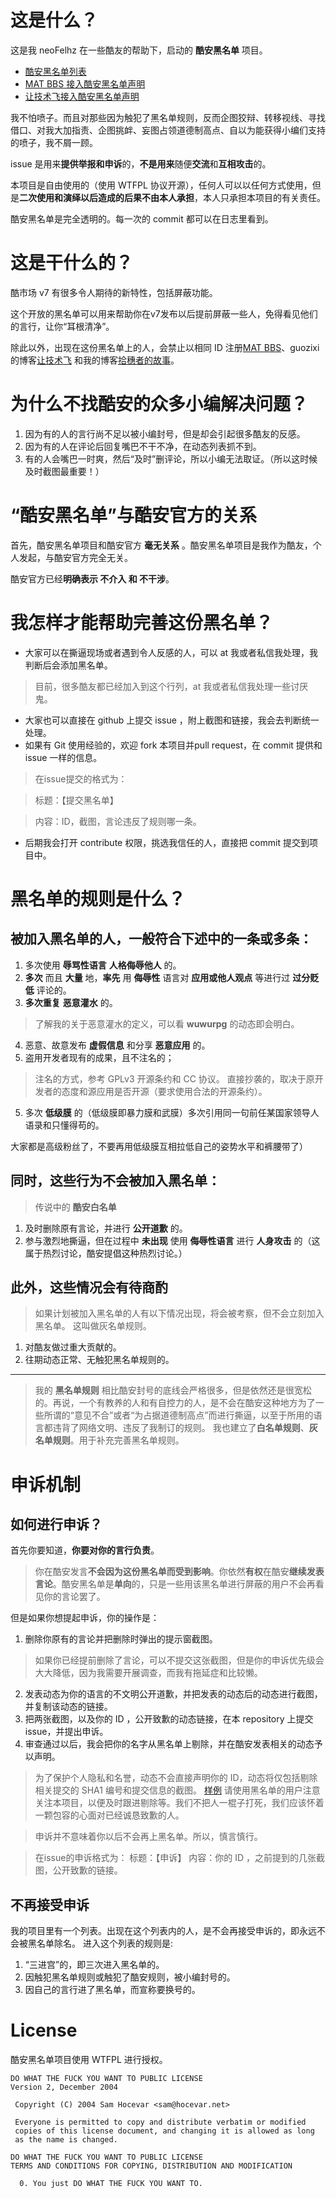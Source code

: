# 这是什么？
这是我 neoFelhz 在一些酷友的帮助下，启动的 **酷安黑名单** 项目。

- [酷安黑名单列表](https://github.com/neoFelhz/blacklist_coolapk/blob/master/blacklist)
- [MAT BBS 接入酷安黑名单声明](https://github.com/neoFelhz/blacklist_coolapk/issues/2)
- [让技术飞接入酷安黑名单声明](https://github.com/neoFelhz/blacklist_coolapk/issues/6)

我不怕喷子。而且对那些因为触犯了黑名单规则，反而企图狡辩、转移视线、寻找借口、对我大加指责、企图挑衅、妄图占领道德制高点、自以为能获得小编们支持的喷子，我不屑一顾。

issue 是用来**提供举报和申诉**的，**不是用来**随便**交流**和**互相攻击**的。

本项目是自由使用的（使用 WTFPL 协议开源），任何人可以以任何方式使用，但是**二次使用和演绎以后造成的后果不由本人承担**，本人只承担本项目的有关责任。

酷安黑名单是完全透明的。每一次的 commit 都可以在日志里看到。

# 这是干什么的？
酷市场 v7 有很多令人期待的新特性，包括屏蔽功能。

这个开放的黑名单可以用来帮助你在v7发布以后提前屏蔽一些人，免得看见他们的言行，让你“耳根清净”。

除此以外，出现在这份黑名单上的人，会禁止以相同 ID 注册[MAT BBS](https://mat.letitfly.me)、guozixi 的博客[让技术飞](https://www.letitfly.me)
和我的博客[拾穗者的故事](https://neoFelhz.labodev.xyz)。

# 为什么不找酷安的众多小编解决问题？

1. 因为有的人的言行尚不足以被小编封号，但是却会引起很多酷友的反感。
2. 因为有的人在评论后回复嘴巴不干不净，在动态列表抓不到。
3. 有的人会嘴巴一时爽，然后“及时”删评论，所以小编无法取证。（所以这时候及时截图最重要！）

# “酷安黑名单”与酷安官方的关系
首先，酷安黑名单项目和酷安官方 **毫无关系** 。酷安黑名单项目是我作为酷友，个人发起，与酷安官方完全无关。

酷安官方已经**明确表示 不介入 和 不干涉**。

# 我怎样才能帮助完善这份黑名单？

- 大家可以在撕逼现场或者遇到令人反感的人，可以 at 我或者私信我处理，我判断后会添加黑名单。

> 目前，很多酷友都已经加入到这个行列，at 我或者私信我处理一些讨厌鬼。

- 大家也可以直接在 github 上提交 issue ，附上截图和链接，我会去判断统一处理。
- 如果有 Git 使用经验的，欢迎 fork 本项目并pull request，在 commit 提供和 issue 一样的信息。

> 在issue提交的格式为：

> 标题：【提交黑名单】

> 内容：ID，截图，言论违反了规则哪一条。

- 后期我会打开 contribute 权限，挑选我信任的人，直接把 commit 提交到项目中。

# 黑名单的规则是什么？
## 被加入黑名单的人，一般符合下述中的一条或多条：

1. 多次使用 **辱骂性语言** **人格侮辱他人** 的。
2. **多次** 而且 **大量** 地，**率先** 用 **侮辱性** 语言对 **应用或他人观点** 等进行过 **过分贬低** 评论的。
3. **多次重复** **恶意灌水** 的。

> 了解我的关于恶意灌水的定义，可以看 **wuwurpg** 的动态即会明白。

4. 恶意、故意发布 **虚假信息** 和分享 **恶意应用** 的。 
5. 盗用开发者现有的成果，且不注名的；

> 注名的方式，参考 GPLv3 开源条约和 CC 协议。
> 直接抄袭的，取决于原开发者的态度和源应用是否开源（要求使用合法的开源条约）。

5. 多次 **低级膜** 的（低级膜即暴力膜和武膜）多次引用同一句前任某国家领导人语录和只懂得苟的。

大家都是高级粉丝了，不要再用低级膜互相拉低自己的姿势水平和裤腰带了）

## 同时，这些行为不会被加入黑名单：

> 传说中的 **酷安白名单**

1. 及时删除原有言论，并进行 **公开道歉** 的。
2. 参与激烈地撕逼，但在过程中 **未出现** 使用 **侮辱性语言** 进行 **人身攻击** 的（这属于热烈讨论，酷安提倡这种热烈讨论。）

## 此外，这些情况会有待商酌
> 如果计划被加入黑名单的人有以下情况出现，将会被考察，但不会立刻加入黑名单。
> 这叫做灰名单规则。

1. 对酷友做过重大贡献的。
2. 往期动态正常、无触犯黑名单规则的。

-----

> 我的 **黑名单规则** 相比酷安封号的底线会严格很多，但是依然还是很宽松的。再说，一个有教养的人和有自控力的人，是不会在酷安这种地方为了一些所谓的“意见不合”或者“为占据道德制高点”而进行撕逼，以至于所用的语言都违背了网络文明、违反了我制订的规则。
> 我也建立了**白名单规则**、**灰名单规则**。用于补充完善黑名单规则。

# 申诉机制

## 如何进行申诉？
首先你要知道，**你要对你的言行负责**。

> 你在酷安发言**不会因为这份黑名单而受到影响**。你依然**有权**在酷安**继续发表言论**。酷安黑名单是**单向**的，只是一些用该黑名单进行屏蔽的用户不会再看见你的言论罢了。

但是如果你想提起申诉，你的操作是：

1. 删除你原有的言论并把删除时弹出的提示窗截图。

> 如果你已经提前删除了言论，可以不提交这张截图，但是你的申诉优先级会大大降低，因为我需要开展调查，而我有拖延症和比较懒。

2. 发表动态为你的语言的不文明公开道歉，并把发表的动态后的动态进行截图，并复制该动态的链接。
3. 把两张截图，以及你的 ID ，公开致歉的动态链接，在本 repository 上提交 issue，并提出申诉。
4. 审查通过以后，我会把你的名字从黑名单上剔除，并在酷安发表相关的动态予以声明。

> 为了保护个人隐私和名誉，动态不会直接声明你的 ID，动态将仅包括剔除相关提交的 SHA1 编号和提交信息的截图。
> [样例](http://www.coolapk.com/feed/2477620 )
> 请使用黑名单的用户注意关注本项目，以便及时跟进剔除等。我们不把人一棍子打死，我们应该怀着一颗包容的心面对已经诚恳致歉的人。

> 申诉并不意味着你以后不会再上黑名单。所以，慎言慎行。

> 在issue的申诉格式为：
> 标题：【申诉】
> 内容：你的 ID ，之前提到的几张截图，公开致歉的链接。

## 不再接受申诉

我的项目里有一个列表。出现在这个列表内的人，是不会再接受申诉的，即永远不会被黑名单除名。
进入这个列表的规则是:

1. “三进宫”的，即三次进入黑名单的。
2. 因触犯黑名单规则或触犯了酷安规则，被小编封号的。
3. 因自己的言行进了黑名单，而宣称要换号的。

# License
酷安黑名单项目使用 WTFPL 进行授权。
```
DO WHAT THE FUCK YOU WANT TO PUBLIC LICENSE 
Version 2, December 2004 

 Copyright (C) 2004 Sam Hocevar <sam@hocevar.net> 

 Everyone is permitted to copy and distribute verbatim or modified 
 copies of this license document, and changing it is allowed as long 
 as the name is changed. 

DO WHAT THE FUCK YOU WANT TO PUBLIC LICENSE 
TERMS AND CONDITIONS FOR COPYING, DISTRIBUTION AND MODIFICATION 

  0. You just DO WHAT THE FUCK YOU WANT TO.
```